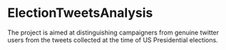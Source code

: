 ElectionTweetsAnalysis
======================
The project is aimed at distinguishing campaigners from genuine twitter users from the tweets collected at the time of US Presidential elections.

